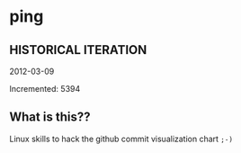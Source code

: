 # ping

## HISTORICAL ITERATION
2012-03-09

Incremented: 5394

## What is this?? 
Linux skills to hack the github commit visualization chart `;-)`
